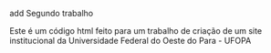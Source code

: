 add Segundo trabalho

Este é um código html feito para um trabalho de criação de um site institucional da Universidade Federal do Oeste do Para - UFOPA
